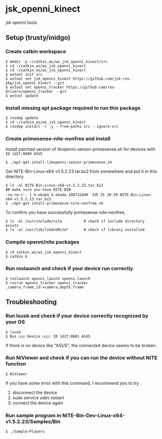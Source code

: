 jsk_openni_kinect
=================

jsk openni tools


## Setup (trusty/inidgo)


### Create catkin workspace
```
$ mkdir -p ~/catkin_ws/ws_jsk_openni_kinect/src
$ cd ~/catkin_ws/ws_jsk_openni_kinect
$ cd ~/catkin_ws/ws_jsk_openni_kinect
$ wstool init src
$ wstool set jsk_openni_kinect https://github.com/jsk-ros-pkg/jsk_openni_kinect --git
$ wstool set openni_tracker https://github.com/ros-drivers/openni_tracker --git
$ wstool update
```

### Install missing apt package required to run this package
```
$ rosdep update
$ cd ~/catkin_ws/ws_jsk_openni_kinect
$ rosdep install -r -y --from-paths src --ignore-src
```

### Create primesense-nite-nonfree and install

Install patched version of libopenni-sensor-primesense.sh for devices with `ID 1d27:0609 ASUS`
```
$ ./apt-get-intall-libopenni-sensor-primesense.sh
```

Get NITE-Bin-Linux-x64-v1.5.2.23.tar.bz2 from somewhere and put it in this directory
```
$ ls -al NITE-Bin-Linux-x64-v1.5.2.23.tar.bz2                                            ## make sure you have NITE-BIN
-rw-rw-r-- 1 k-okada k-okada 108732440  5月 25 20:39 NITE-Bin-Linux-x64-v1.5.2.23.tar.bz2 
$ ./apt-get-intall-primesense-nite-nonfree.sh
```

To confirm you have successfully primesense-nite-nonfree,
```
$ ls -al /usr/include/nite          # check if include directory exists
$ ls -al /usr/lib/libXnVNite*       # check if library installed
```

### Compile openni/nite packages
```
$ cd catkin_ws/ws_jsk_openni_kinect
$ catkin b
```

### Run roslaunch and check if your device run correctly
```
$ roslaunch openni_launch openni.launch
$ rosrun openni_tracker openni_tracker _camera_frame_id:=camera_depth_frame
```


## Troubleshooting
### Run lsusb and check if your device correctly recognized by your OS
```
$ lsusb
$ Bus ○○○ Device ○○○: ID 1d27:0601 ASUS
```
If there is no device like "ASUS", the connected device seems to be broken.

### Run NiViewer and check if you can run the device without NiTE function
```
$ NiViewer
```
If you have some error with this command, I recommend you to try
1. disconnect the device
2. sudo service udev restart
3. connect the device again

### Run sample program in NITE-Bin-Dev-Linux-x64-v1.5.2.23/Samples/Bin
```
$ ./Sample-Players
```
